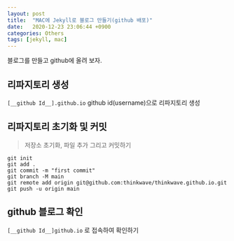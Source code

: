 ```yaml
---
layout: post
title:  "MAC에 Jekyll로 블로그 만들기(github 배포)"
date:   2020-12-23 23:06:44 +0900
categories: Others
tags: [jekyll, mac]
---
```


블로그를 만들고 github에 올려 보자.

## 리파지토리 생성
`[__github Id__].github.io` github id(username)으로 리파지토리 생성



## 리파지토리 초기화 및 커밋
> 저장소 초기화, 파일 추가 그리고 커밋하기

```
git init
git add .
git commit -m "first commit"
git branch -M main
git remote add origin git@github.com:thinkwave/thinkwave.github.io.git
git push -u origin main
```

## github 블로그 확인
`[__github Id__]github.io` 로 접속하여 확인하기

